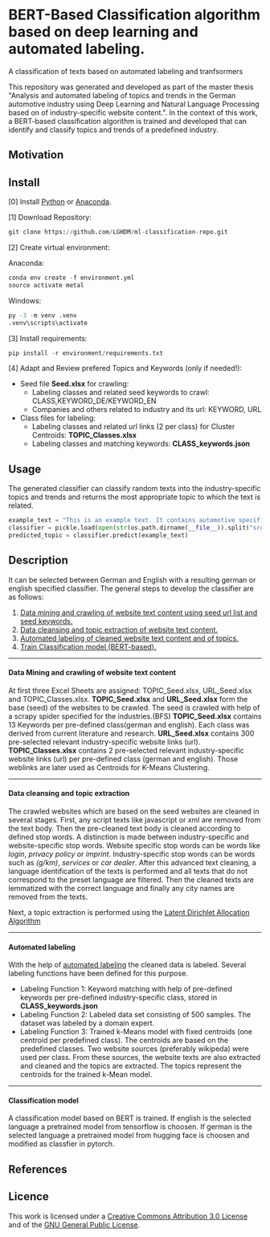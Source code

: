 # BERT-Based Classification algorithm based on deep learning and automated labeling.
A classification of texts based on automated labeling and tranfsormers

This repository was generated and developed as part of the master thesis "Analysis and automated labeling of topics and trends in the German
automotive industry using Deep Learning and Natural Language Processing based on of industry-specific website content.".
In the context of this work, a BERT-based classification algorithm is trained and developed that can identify and classify topics and trends of a predefined industry.

## Motivation

## Install
[0] Install [Python](https://www.python.org/downloads/release/python-3111/) or [Anaconda](https://www.anaconda.com/products/distribution).

[1] Download Repository:
```python
git clone https://github.com/LGHDM/ml-classification-repo.git
```

[2] Create virtual environment:

Anaconda:
```python
conda env create -f environment.yml
source activate metal
```
Windows:
```python
py -3 -m venv .venv
.venv\scripts\activate
```

[3] Install requirements:
```python
pip install -r environment/requirements.txt
```

[4] Adapt and Review prefered Topics and Keywords (only if needed!):
- Seed file **Seed.xlsx** for crawling:
   - Labeling classes and related seed keywords to crawl: CLASS,KEYWORD_DE/KEYWORD_EN
   - Companies and others related to industry and its url: KEYWORD, URL  
- Class files for labeling:
   - Labeling classes and related url links (2 per class) for Cluster Centroids: **TOPIC_Classes.xlsx** 
   - Labeling classes and matching keywords: **CLASS_keywords.json** 
   

## Usage
The generated classifier can classify random texts into the industry-specific topics and trends and returns the most appropriate topic to which the text is related. 
```python
example_text = "This is an example text. It contains automotive specific words like battery, electrical, loading station, autonomic driving and many more car words."
classifier = pickle.load(open(str(os.path.dirname(__file__)).split("src")[0] + r"models/classifier.pkl", 'rb')) 
predicted_topic = classifier.predict(example_text)
```

## Description
It can be selected between German and English with a resulting german or english specified classifier.
The general steps to develop the classifier are as follows:

   1. [Data mining and crawling of website text content using seed url list and seed keywords.](#data-mining-and-crawling-of-website-text-content)
   2. [Data cleansing and topic extraction of website text content.](#data-cleansing-and-topic-extraction)
   3. [Automated labeling of cleaned website text content and of topics.](#automated-labeling)
   4. [Train Classification model (BERT-based).](#classification-model)

***
#### Data Mining and crawling of website text content

   At first three Excel Sheets are assigned: TOPIC_Seed.xlsx, URL_Seed.xlsx and TOPIC_Classes.xlsx.
   **TOPIC_Seed.xlsx** and **URL_Seed.xlsx** form the base (seed) of the websites to be crawled. The seed is crawled with help of a scrapy spider specified for the industries.(BFS)
   **TOPIC_Seed.xlsx** contains 13 Keywords per pre-defined class(german and english). Each class was derived from current literature and research.
   **URL_Seed.xlsx** contains 300 pre-selected relevant industry-specific website links (url). 
   **TOPIC_Classes.xlsx** contains 2 pre-selected relevant industry-specific website links (url) per pre-defined class (german and english). Those weblinks are later used as Centroids for K-Means Clustering.
***
#### Data cleansing and topic extraction

   The crawled websites which are based on the seed websites are cleaned in several stages.
   First, any script texts like javascript or xml are removed from the text body. Then the pre-cleaned text body is cleaned according to defined stop words. A distinction is made between industry-specific and website-specific stop words. Website specific stop words can be words like *login*, *privacy policy* or *imprint*. Industry-specific stop words can be words such as *(g/km)*, *services* or *car dealer*. After this advanced text cleaning, a language identification of the texts is performed and all texts that do not correspond to the preset language are filtered. Then the cleaned texts are lemmatized with the correct language and finally any city names are removed from the texts. 

   Next, a topic extraction is performed using the [Latent Dirichlet Allocation Algorithm](https://scikit-learn.org/stable/modules/generated/sklearn.decomposition.LatentDirichletAllocation.html)
***
#### Automated labeling
   With the help of [automated labeling](https://www.snorkel.org/features/) the cleaned data is labeled. Several labeling functions have been defined for this purpose.
   * Labeling Function 1: Keyword matching with help of pre-defined keywords per pre-defined industry-specific class, stored in **CLASS_keywords.json**
   * Labeling Function 2: Labeled data set consisting of 500 samples. The dataset was labeled by a domain expert.
   * Labeling Function 3: Trained k-Means model with fixed centroids (one centroid per predefined class). The centroids are based on the predefined classes. Two website sources (preferably wikipeda) were used per class. From these sources, the website texts are also extracted and cleaned and the topics are extracted. The topics represent the centroids for the trained k-Mean model. 

    
***
#### Classification model
   A classification model based on BERT is trained. If english is the selected language a pretrained model from tensorflow is choosen. If german is the selected language
   a pretrained model from hugging face is choosen and modified as classfier in pytorch.

## References

## Licence
This work is licensed under a [Creative Commons Attribution 3.0 License](https://creativecommons.org/licenses/by/4.0/legalcode) and of the 
[GNU General Public License](http://www.gnu.org/licenses/).